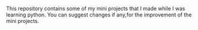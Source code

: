 This repository contains some of my mini projects that I made while I was learning python.
You can suggest changes if any,for the improvement of the mini projects.
